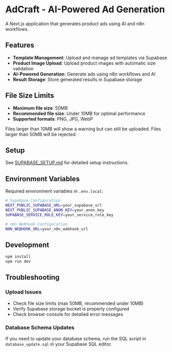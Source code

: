 # AdCraft - AI-Powered Ad Generation

A Next.js application that generates product ads using AI and n8n workflows.

## Features

- **Template Management**: Upload and manage ad templates via Supabase
- **Product Image Upload**: Upload product images with automatic size validation
- **AI-Powered Generation**: Generate ads using n8n workflows and AI
- **Result Storage**: Store generated results in Supabase storage

## File Size Limits

- **Maximum file size**: 50MB
- **Recommended file size**: Under 10MB for optimal performance
- **Supported formats**: PNG, JPG, WebP

Files larger than 10MB will show a warning but can still be uploaded. Files larger than 50MB will be rejected.

## Setup

See [SUPABASE_SETUP.md](./SUPABASE_SETUP.md) for detailed setup instructions.

## Environment Variables

Required environment variables in `.env.local`:

```bash
# Supabase Configuration
NEXT_PUBLIC_SUPABASE_URL=your_supabase_url
NEXT_PUBLIC_SUPABASE_ANON_KEY=your_anon_key
SUPABASE_SERVICE_ROLE_KEY=your_service_role_key

# n8n Webhook Configuration
N8N_WEBHOOK_URL=your_n8n_webhook_url
```

## Development

```bash
npm install
npm run dev
```

## Troubleshooting

### Upload Issues
- Check file size limits (max 50MB, recommended under 10MB)
- Verify Supabase storage bucket is properly configured
- Check browser console for detailed error messages

### Database Schema Updates
If you need to update your database schema, run the SQL script in `database_update.sql` in your Supabase SQL editor.
